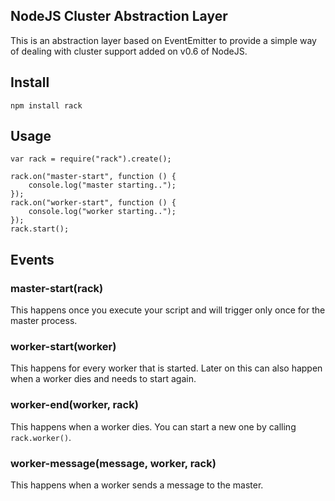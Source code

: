 ## NodeJS Cluster Abstraction Layer

This is an abstraction layer based on EventEmitter to provide a
simple way of dealing with cluster support added on v0.6 of NodeJS.

## Install

    npm install rack

## Usage

    var rack = require("rack").create();
    
    rack.on("master-start", function () {
        console.log("master starting..");
    });
    rack.on("worker-start", function () {
        console.log("worker starting..");
    });
    rack.start();

## Events

### master-start(rack)

This happens once you execute your script and will trigger only
once for the master process.

### worker-start(worker)

This happens for every worker that is started. Later on this can
also happen when a worker dies and needs to start again.

### worker-end(worker, rack)

This happens when a worker dies. You can start a new one by calling
`rack.worker()`.

### worker-message(message, worker, rack)

This happens when a worker sends a message to the master.